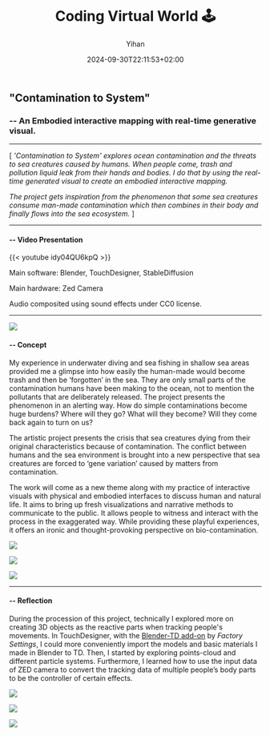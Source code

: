 ﻿---
title: "Coding Virtual World 🕹️"
date: 2024-09-30T22:11:53+02:00
hidemeta: true
draft: true
author: ["Yihan"]
keywords: 
- Embodied Interaction
tags:
- Real-time
- Visual
- Embodied
- Interactive
- Mapping
description: ""
showToc: true
TocOpen: true
showbreadcrumbs: true
disableShare: true
weight: 270
cover:
    image: "projects/cts/ctsCover.jpg"
    caption: "An Embodied Interactive Mapping with Real-time Generative Visual"
    alt: ""
    relative: false

---

## "Contamination to System"
### -- An Embodied interactive mapping with real-time generative visual.

----------------

[ *'Contamination to System' explores ocean contamination and the threats to sea creatures caused by humans. When people come, trash and pollution liquid leak from their hands and bodies. I do that by using the real-time generated visual to create an embodied interactive mapping.*

*The project gets inspiration from the phenomenon that some sea creatures consume man-made contamination which then combines in their body and finally flows into the sea ecosystem.* ]

----------------

#### -- Video Presentation

{{< youtube idy04QU6kpQ >}}

Main software: Blender, TouchDesigner, StableDiffusion

Main hardware: Zed Camera

Audio composited using sound effects under CC0 license.

---

![](contamination01.jpg)

#### -- Concept

My experience in underwater diving and sea fishing in shallow sea areas provided me a glimpse into how easily the human-made would become trash and then be ‘forgotten’ in the sea. They are only small parts of the contamination humans have been making to the ocean, not to mention the pollutants that are deliberately released. The project presents the phenomenon in an alerting way. How do simple contaminations become huge burdens? Where will they go? What will they become? Will they come back again to turn on us?

The artistic project presents the crisis that sea creatures dying from their original characteristics because of contamination. The conflict between humans and the sea environment is brought into a new perspective that sea creatures are forced to ‘gene variation’ caused by matters from contamination.

The work will come as a new theme along with my practice of interactive visuals with physical and embodied interfaces to discuss human and natural life. It aims to bring up fresh visualizations and narrative methods to communicate to the public. It allows people to witness and interact with the process in the exaggerated way. While providing these playful experiences, it offers an ironic and thought-provoking perspective on bio-contamination.

![](contamination02.jpg)

![](contamination03.jpg)

![](contamination04.jpg)

---

#### -- Reflection

During the procession of this project, technically I explored more on creating 3D objects as the reactive parts when tracking people's movements. In TouchDesigner, with the [Blender-TD add-on](https://www.patreon.com/posts/td-scripts-1-4-1-98699030) by *Factory Settings*, I could more conveniently import the models and basic materials I made in Blender to TD. Then, I started by exploring points-cloud and different particle systems. Furthermore, I learned how to use the input data of ZED camera to convert the tracking data of multiple people’s body parts to be the controller of certain effects.

![](contamination05.jpg)

![](contamination06.jpg)

![](contamination07.jpg)